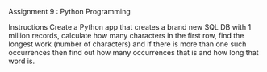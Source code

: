 Assignment 9 : Python Programming

Instructions
Create a Python app that creates a brand new SQL DB with 1 million records, calculate how many characters in the first row, find the longest work (number of characters) and if there is more than one such occurrences then find out how many occurrences that is and how long that word is.